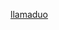[llamaduo](https://github.com/deep-diver/llamaduo/blob/main/notebooks/Multi_Task_Comparisons.ipynb)
